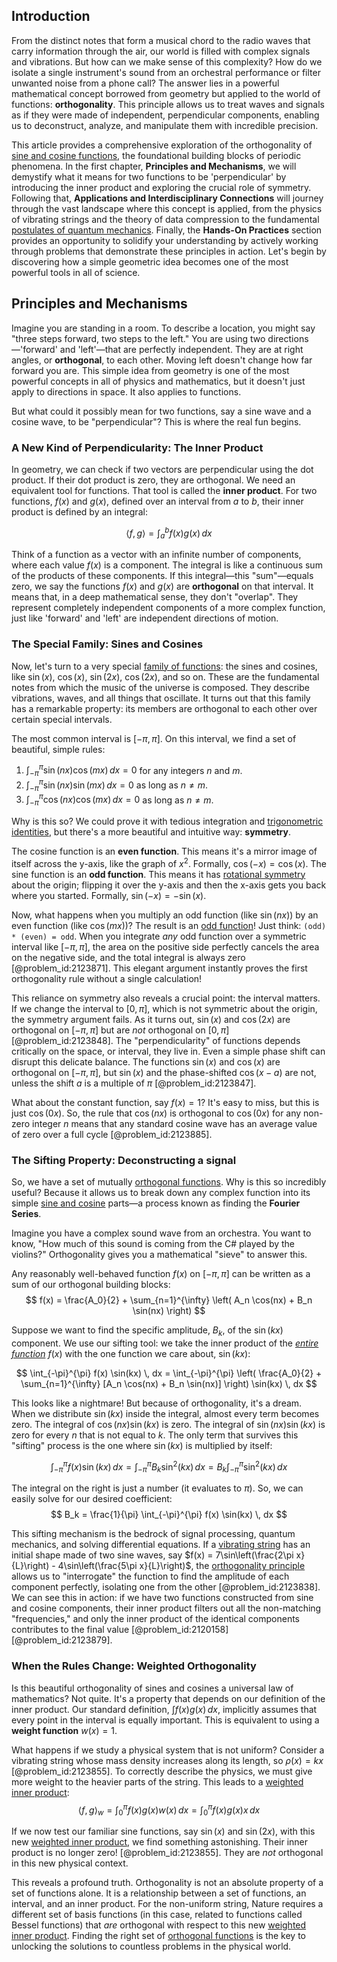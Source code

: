 ## Introduction
From the distinct notes that form a musical chord to the radio waves that carry information through the air, our world is filled with complex signals and vibrations. But how can we make sense of this complexity? How do we isolate a single instrument's sound from an orchestral performance or filter unwanted noise from a phone call? The answer lies in a powerful mathematical concept borrowed from geometry but applied to the world of functions: **orthogonality**. This principle allows us to treat waves and signals as if they were made of independent, perpendicular components, enabling us to deconstruct, analyze, and manipulate them with incredible precision.

This article provides a comprehensive exploration of the orthogonality of [sine and cosine functions](@article_id:171646), the foundational building blocks of periodic phenomena. In the first chapter, **Principles and Mechanisms**, we will demystify what it means for two functions to be 'perpendicular' by introducing the inner product and exploring the crucial role of symmetry. Following that, **Applications and Interdisciplinary Connections** will journey through the vast landscape where this concept is applied, from the physics of vibrating strings and the theory of data compression to the fundamental [postulates of quantum mechanics](@article_id:265353). Finally, the **Hands-On Practices** section provides an opportunity to solidify your understanding by actively working through problems that demonstrate these principles in action. Let's begin by discovering how a simple geometric idea becomes one of the most powerful tools in all of science.

## Principles and Mechanisms

Imagine you are standing in a room. To describe a location, you might say "three steps forward, two steps to the left." You are using two directions—'forward' and 'left'—that are perfectly independent. They are at right angles, or **orthogonal**, to each other. Moving left doesn't change how far forward you are. This simple idea from geometry is one of the most powerful concepts in all of physics and mathematics, but it doesn't just apply to directions in space. It also applies to functions.

But what could it possibly mean for two functions, say a sine wave and a cosine wave, to be "perpendicular"? This is where the real fun begins.

### A New Kind of Perpendicularity: The Inner Product

In geometry, we can check if two vectors are perpendicular using the dot product. If their dot product is zero, they are orthogonal. We need an equivalent tool for functions. That tool is called the **inner product**. For two functions, $f(x)$ and $g(x)$, defined over an interval from $a$ to $b$, their inner product is defined by an integral:

$$ \langle f, g \rangle = \int_{a}^{b} f(x)g(x) \, dx $$

Think of a function as a vector with an infinite number of components, where each value $f(x)$ is a component. The integral is like a continuous sum of the products of these components. If this integral—this "sum"—equals zero, we say the functions $f(x)$ and $g(x)$ are **orthogonal** on that interval. It means that, in a deep mathematical sense, they don't "overlap". They represent completely independent components of a more complex function, just like 'forward' and 'left' are independent directions of motion.

### The Special Family: Sines and Cosines

Now, let's turn to a very special [family of functions](@article_id:136955): the sines and cosines, like $\sin(x)$, $\cos(x)$, $\sin(2x)$, $\cos(2x)$, and so on. These are the fundamental notes from which the music of the universe is composed. They describe vibrations, waves, and all things that oscillate. It turns out that this family has a remarkable property: its members are orthogonal to each other over certain special intervals.

The most common interval is $[-\pi, \pi]$. On this interval, we find a set of beautiful, simple rules:

1.  $\int_{-\pi}^{\pi} \sin(nx) \cos(mx) \, dx = 0$ for any integers $n$ and $m$.
2.  $\int_{-\pi}^{\pi} \sin(nx) \sin(mx) \, dx = 0$ as long as $n \neq m$.
3.  $\int_{-\pi}^{\pi} \cos(nx) \cos(mx) \, dx = 0$ as long as $n \neq m$.

Why is this so? We could prove it with tedious integration and [trigonometric identities](@article_id:164571), but there's a more beautiful and intuitive way: **symmetry**.

The cosine function is an **even function**. This means it's a mirror image of itself across the y-axis, like the graph of $x^2$. Formally, $\cos(-x) = \cos(x)$. The sine function is an **odd function**. This means it has [rotational symmetry](@article_id:136583) about the origin; flipping it over the y-axis and then the x-axis gets you back where you started. Formally, $\sin(-x) = -\sin(x)$.

Now, what happens when you multiply an odd function (like $\sin(nx)$) by an even function (like $\cos(mx)$)? The result is an [odd function](@article_id:175446)! Just think: `(odd) * (even) = odd`. When you integrate *any* odd function over a symmetric interval like $[-\pi, \pi]$, the area on the positive side perfectly cancels the area on the negative side, and the total integral is always zero [@problem_id:2123871]. This elegant argument instantly proves the first orthogonality rule without a single calculation!

This reliance on symmetry also reveals a crucial point: the interval matters. If we change the interval to $[0, \pi]$, which is not symmetric about the origin, the symmetry argument fails. As it turns out, $\sin(x)$ and $\cos(2x)$ are orthogonal on $[-\pi, \pi]$ but are *not* orthogonal on $[0, \pi]$ [@problem_id:2123848]. The "perpendicularity" of functions depends critically on the space, or interval, they live in. Even a simple phase shift can disrupt this delicate balance. The functions $\sin(x)$ and $\cos(x)$ are orthogonal on $[-\pi, \pi]$, but $\sin(x)$ and the phase-shifted $\cos(x-a)$ are not, unless the shift $a$ is a multiple of $\pi$ [@problem_id:2123847].

What about the constant function, say $f(x)=1$? It's easy to miss, but this is just $\cos(0x)$. So, the rule that $\cos(nx)$ is orthogonal to $\cos(0x)$ for any non-zero integer $n$ means that any standard cosine wave has an average value of zero over a full cycle [@problem_id:2123885].

### The Sifting Property: Deconstructing a signal

So, we have a set of mutually [orthogonal functions](@article_id:160442). Why is this so incredibly useful? Because it allows us to break down any complex function into its simple [sine and cosine](@article_id:174871) parts—a process known as finding the **Fourier Series**.

Imagine you have a complex sound wave from an orchestra. You want to know, "How much of this sound is coming from the C# played by the violins?" Orthogonality gives you a mathematical "sieve" to answer this.

Any reasonably well-behaved function $f(x)$ on $[-\pi, \pi]$ can be written as a sum of our orthogonal building blocks:
$$ f(x) = \frac{A_0}{2} + \sum_{n=1}^{\infty} \left( A_n \cos(nx) + B_n \sin(nx) \right) $$

Suppose we want to find the specific amplitude, $B_k$, of the $\sin(kx)$ component. We use our sifting tool: we take the inner product of the *[entire function](@article_id:178275)* $f(x)$ with the one function we care about, $\sin(kx)$:

$$ \int_{-\pi}^{\pi} f(x) \sin(kx) \, dx = \int_{-\pi}^{\pi} \left( \frac{A_0}{2} + \sum_{n=1}^{\infty} [A_n \cos(nx) + B_n \sin(nx)] \right) \sin(kx) \, dx $$

This looks like a nightmare! But because of orthogonality, it's a dream. When we distribute $\sin(kx)$ inside the integral, almost every term becomes zero. The integral of $\cos(nx)\sin(kx)$ is zero. The integral of $\sin(nx)\sin(kx)$ is zero for every $n$ that is not equal to $k$. The only term that survives this "sifting" process is the one where $\sin(kx)$ is multiplied by itself:

$$ \int_{-\pi}^{\pi} f(x) \sin(kx) \, dx = \int_{-\pi}^{\pi} B_k \sin^2(kx) \, dx = B_k \int_{-\pi}^{\pi} \sin^2(kx) \, dx $$

The integral on the right is just a number (it evaluates to $\pi$). So, we can easily solve for our desired coefficient:
$$ B_k = \frac{1}{\pi} \int_{-\pi}^{\pi} f(x) \sin(kx) \, dx $$

This sifting mechanism is the bedrock of signal processing, quantum mechanics, and solving differential equations. If a [vibrating string](@article_id:137962) has an initial shape made of two sine waves, say $f(x) = 7\sin\left(\frac{2\pi x}{L}\right) - 4\sin\left(\frac{5\pi x}{L}\right)$, the [orthogonality principle](@article_id:194685) allows us to "interrogate" the function to find the amplitude of each component perfectly, isolating one from the other [@problem_id:2123838]. We can see this in action: if we have two functions constructed from sine and cosine components, their inner product filters out all the non-matching "frequencies," and only the inner product of the identical components contributes to the final value [@problem_id:2120158] [@problem_id:2123879].

### When the Rules Change: Weighted Orthogonality

Is this beautiful orthogonality of sines and cosines a universal law of mathematics? Not quite. It's a property that depends on our definition of the inner product. Our standard definition, $\int f(x)g(x) \, dx$, implicitly assumes that every point in the interval is equally important. This is equivalent to using a **weight function** $w(x) = 1$.

What happens if we study a physical system that is not uniform? Consider a vibrating string whose mass density increases along its length, so $\rho(x) = kx$ [@problem_id:2123855]. To correctly describe the physics, we must give more weight to the heavier parts of the string. This leads to a [weighted inner product](@article_id:163383):
$$ \langle f, g \rangle_w = \int_{0}^{\pi} f(x)g(x)w(x) \, dx = \int_{0}^{\pi} f(x)g(x) x \, dx $$

If we now test our familiar sine functions, say $\sin(x)$ and $\sin(2x)$, with this new [weighted inner product](@article_id:163383), we find something astonishing. Their inner product is no longer zero! [@problem_id:2123855]. They are *not* orthogonal in this new physical context.

This reveals a profound truth. Orthogonality is not an absolute property of a set of functions alone. It is a relationship between a set of functions, an interval, and an inner product. For the non-uniform string, Nature requires a different set of basis functions (in this case, related to functions called Bessel functions) that *are* orthogonal with respect to this new [weighted inner product](@article_id:163383). Finding the right set of [orthogonal functions](@article_id:160442) is the key to unlocking the solutions to countless problems in the physical world.